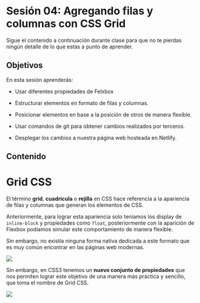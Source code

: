 # Sesión 04: Agregando filas y columnas con CSS Grid

Sigue el contenido a continuación durante clase para que no te pierdas ningún
detalle de lo que estás a punto de aprender.

## Objetivos

En esta sesión aprenderás:

- Usar diferentes propiedades de Felxbox

- Estructurar elementos en formato de filas y columnas.

- Posicionar elementos en base a la posición de otros de manera flexible.

- Usar comandos de git para obtener cambios realizados por terceros.

- Desplegar los cambios a nuestra página web hosteada en Netlify.

## Contenido

# Grid CSS

El término **grid**, **cuadrícula** o **rejilla** en CSS hace referencia a la apariencia de filas y columnas que generan los elementos de CSS.

Anteriormente, para lograr esta apariencia solo teníamos los display de `inline-block` y propiedades como `float`, posteriormente con la aparición de Flexbox podíamos simular este comportamiento de manera flexible.

Sin embargo, no existía ninguna forma nativa dedicada a este formato que es muy común encontrar en las páginas web modernas.

![](https://lh6.googleusercontent.com/aae8KRxUmVhE8iDxWMDSyNePW1jtkaCuf68bqN-D0IWOLjUPwalm-nYxYolhODyaMgNY3y9SfJWr2HrC58YAyMZYrKQ04UIFsTESr2y5kjIvyL2NLZYvLMhW5uxvFQXP4VjPw-j_)

Sin embargo, en CSS3 tenemos un **nuevo conjunto de propiedades** que nos permiten lograr este objetivo de una manera más práctica y sencillo, que toma el nombre de Grid CSS.

![](https://lh4.googleusercontent.com/RNoVSpoKNszWh-zLwIA0qa-3WiR6VZRv4wd-eCCJKBFIrhEfoheQLTR4ZUoXW84bPcomPLnSXafvEsRSWbfvTvOH9UNzjHSSh8VzLb62VFejrWjbNkD2vMYZmcsi5o_oY5F7sS4D)



